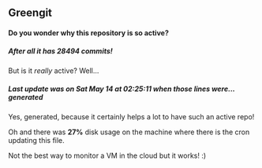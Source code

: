 ## Greengit

#### Do you wonder why this repository is so active?

##### After all it has 28494 commits!

But is it *really* active? Well...

##### Last update was on Sat May 14 at 02:25:11 when those lines were... generated

Yes, generated, because it certainly helps a lot to have such an active repo!

Oh and there was **27%** disk usage on the machine
where there is the cron updating this file.

Not the best way to monitor a VM in the cloud but it works! :)
